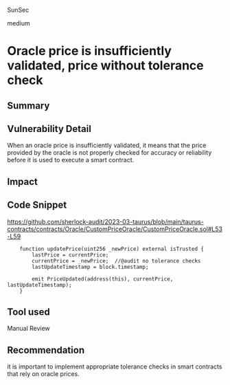 SunSec

medium

# Oracle price is insufficiently validated, price without tolerance check

## Summary

## Vulnerability Detail
When an oracle price is insufficiently validated, it means that the price provided by the oracle is not properly checked for accuracy or reliability before it is used to execute a smart contract.
## Impact

## Code Snippet
https://github.com/sherlock-audit/2023-03-taurus/blob/main/taurus-contracts/contracts/Oracle/CustomPriceOracle/CustomPriceOracle.sol#L53-L59 
```solidity
    function updatePrice(uint256 _newPrice) external isTrusted {
        lastPrice = currentPrice;
        currentPrice = _newPrice;  //@audit no tolerance checks
        lastUpdateTimestamp = block.timestamp;

        emit PriceUpdated(address(this), currentPrice, lastUpdateTimestamp);
    }
```
## Tool used

Manual Review

## Recommendation
it is important to implement appropriate tolerance checks in smart contracts that rely on oracle prices. 